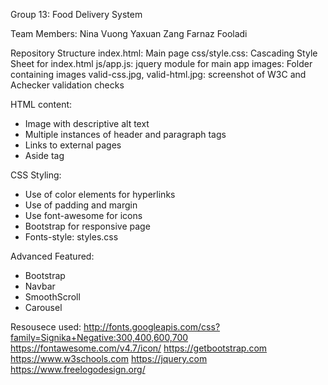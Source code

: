Group 13: Food Delivery System 

Team Members:
Nina Vuong
Yaxuan Zang
Farnaz Fooladi

Repository Structure
index.html: Main page 
css/style.css: Cascading Style Sheet for index.html
js/app.js: jquery module for main app 
images: Folder containing images
valid-css.jpg, valid-html.jpg: screenshot of W3C and Achecker validation checks


HTML content:
- Image with descriptive alt text
- Multiple instances of header and paragraph tags
- Links to external pages 
- Aside tag

CSS Styling:
- Use of color elements for hyperlinks
- Use of padding and margin
- Use font-awesome for icons
- Bootstrap for responsive page
- Fonts-style: styles.css

Advanced Featured:
 + Bootstrap
 + Navbar
 + SmoothScroll
 + Carousel

Resousece used:
http://fonts.googleapis.com/css?family=Signika+Negative:300,400,600,700
https://fontawesome.com/v4.7/icon/
https://getbootstrap.com
https://www.w3schools.com
https://jquery.com 
https://www.freelogodesign.org/